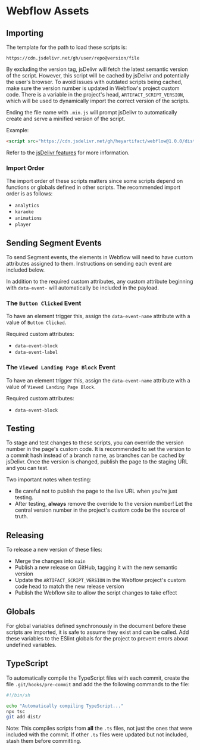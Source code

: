 # Webflow Assets

## Importing

The template for the path to load these scripts is:

```
https://cdn.jsdelivr.net/gh/user/repo@version/file
```

By excluding the version tag, jsDelivr will fetch the latest semantic version of the script. However, this script will
be cached by jsDelivr and potentially the user's browser. To avoid issues with outdated scripts being cached, make sure
the version number is updated in Webflow's project custom code. There is a variable in the project's head,
`ARTIFACT_SCRIPT_VERSION`, which will be used to dynamically import the correct version of the scripts.

Ending the file name with `.min.js` will prompt jsDelivr to automatically create and serve a minified version of the
script.

Example:
```html
<script src="https://cdn.jsdelivr.net/gh/heyartifact/webflow@1.0.0/dist/analytics.min.js"></script>
```

Refer to the [jsDelivr features](https://www.jsdelivr.com/features#gh) for more information.

### Import Order

The import order of these scripts matters since some scripts depend on functions or globals defined in other scripts.
The recommended import order is as follows:

- `analytics`
- `karaoke`
- `animations`
- `player`

## Sending Segment Events

To send Segment events, the elements in Webflow will need to have custom attributes assigned to them. Instructions on
sending each event are included below.

In addition to the required custom attributes, any custom attribute beginning with `data-event-` will automatically be
included in the payload.

### The `Button Clicked` Event

To have an element trigger this, assign the `data-event-name` attribute with a value of `Button Clicked`.

Required custom attributes:
- `data-event-block`
- `data-event-label`

### The `Viewed Landing Page Block` Event

To have an element trigger this, assign the `data-event-name` attribute with a value of `Viewed Landing Page Block`.

Required custom attributes:
- `data-event-block`

## Testing

To stage and test changes to these scripts, you can override the version number in the page's custom code. It is
recommended to set the version to a commit hash instead of a branch name, as branches can be cached by jsDelivr. Once
the version is changed, publish the page to the staging URL and you can test.

Two important notes when testing:
- Be careful not to publish the page to the live URL when you're just testing.
- After testing, **always** remove the override to the version number! Let the central version number in the project's
custom code be the source of truth.

## Releasing

To release a new version of these files:

- Merge the changes into `main`
- Publish a new release on GitHub, tagging it with the new semantic version
- Update the `ARTIFACT_SCRIPT_VERSION` in the Webflow project's custom code head to match the new release version
- Publish the Webflow site to allow the script changes to take effect

## Globals

For global variables defined synchronously in the document before these scripts are imported, it is safe to assume they
exist and can be called. Add these variables to the ESlint globals for the project to prevent errors about undefined
variables.

## TypeScript

To automatically compile the TypeScript files with each commit, create the file `.git/hooks/pre-commit` and add the
the following commands to the file:

```bash
#!/bin/sh

echo "Automatically compiling TypeScript..."
npx tsc
git add dist/
```

Note: This compiles scripts from **all** the `.ts` files, not just the ones that were included with the commit. If other
`.ts` files were updated but not included, stash them before committing.
